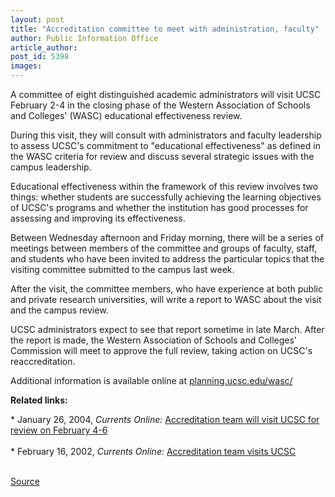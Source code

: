 ```yaml
---
layout: post
title: "Accreditation committee to meet with administration, faculty"
author: Public Information Office
article_author: 
post_id: 5398
images:
---
```


<a name="content" id="content"></a>
<p>
  A committee of eight distinguished academic administrators will visit UCSC February 2-4 in the closing phase of the Western Association of Schools and Colleges' (WASC) educational effectiveness review.
</p>
<p>
  During this visit, they will consult with administrators and faculty leadership to assess UCSC's commitment to "educational effectiveness" as defined in the WASC criteria for review and discuss several strategic issues with the campus leadership.
</p>
<p>
  Educational effectiveness within the framework of this review involves two things: whether students are successfully achieving the learning objectives of UCSC's programs and whether the institution has good processes for assessing and improving its effectiveness.
</p>
<p>
  Between Wednesday afternoon and Friday morning, there will be a series of meetings between members of the committee and groups of faculty, staff, and students who have been invited to address the particular topics that the visiting committee submitted to the campus last week.
</p>
<p>
  After the visit, the committee members, who have experience at both public and private research universities, will write a report to WASC about the visit and the campus review.
</p>
<p>
  UCSC administrators expect to see that report sometime in late March. After the report is made, the Western Association of Schools and Colleges' Commission will meet to approve the full review, taking action on UCSC's reaccreditation.
</p>
<p>
  Additional information is available online at <a href="http://planning.ucsc.edu/wasc/">planning.ucsc.edu/wasc/</a>
</p>
<p>
  <b>Related links:</b>
</p>
<p>
  * January 26, 2004, <i>Currents Online:</i> <a href="http://currents.ucsc.edu/03-04/01-26/wasc.html">Accreditation team will visit UCSC for review on February 4-6</a><br>
  <br>
  * February 16, 2002, <i>Currents Online:</i> <a href="http://currents.ucsc.edu/03-04/02-16/wasc_team.html">Accreditation team visits UCSC</a><br>
  <br>
</p>
<p><a href="http://www1.ucsc.edu/currents/04-05/01-31/wasc.asp" title="Permalink to wasc">Source</a></p>
